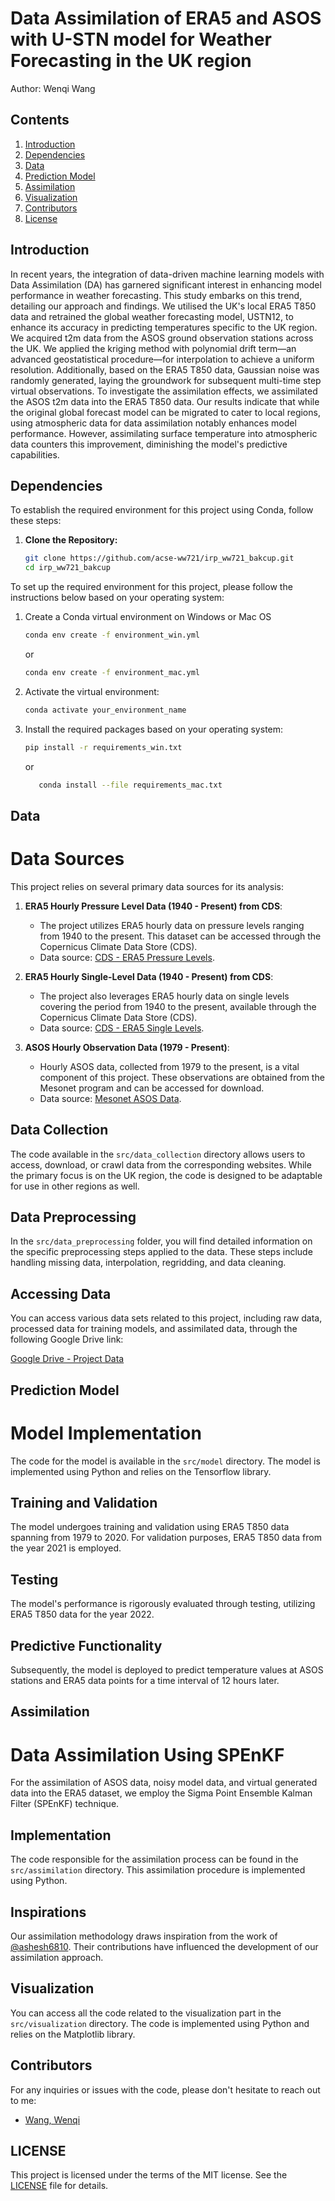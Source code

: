 # Data Assimilation of ERA5 and ASOS with U-STN model for Weather Forecasting in the UK region

Author: Wenqi Wang

Contents
---------------------

<!-- TOC -->

1. [Introduction](#introduction)
2. [Dependencies](#dependencies)
3. [Data](#data)
4. [Prediction Model](#prediction-model)
5. [Assimilation](#assimilation)
6. [Visualization](#visualization)
7. [Contributors](#contributors)
8. [License](#license)

<!-- TOC -->

Introduction
------------

In recent years, the integration of data-driven machine learning models with Data Assimilation (DA) has garnered
significant interest in enhancing model performance in weather forecasting. This study embarks on this trend, detailing
our approach and findings. We utilised the UK's local ERA5 T850 data and retrained the global weather forecasting model,
USTN12, to enhance its accuracy in predicting temperatures specific to the UK region. We acquired t2m data from the ASOS
ground observation stations across the UK. We applied the kriging method with polynomial drift term—an advanced
geostatistical procedure—for interpolation to achieve a uniform resolution. Additionally, based on the ERA5 T850 data,
Gaussian noise was randomly generated, laying the groundwork for subsequent multi-time step virtual observations. To
investigate the assimilation effects, we assimilated the ASOS t2m data into the ERA5 T850 data. Our results indicate
that while the original global forecast model can be migrated to cater to local regions, using atmospheric data for data
assimilation notably enhances model performance. However, assimilating surface temperature into atmospheric data
counters this improvement, diminishing the model's predictive capabilities.

Dependencies
------------
To establish the required environment for this project using Conda, follow these steps:

1. **Clone the Repository:**

   ```bash
   git clone https://github.com/acse-ww721/irp_ww721_bakcup.git
   cd irp_ww721_bakcup

To set up the required environment for this project, please follow the instructions below based on your operating
system:

1. Create a Conda virtual environment on Windows or Mac OS

   ```bash
   conda env create -f environment_win.yml
    ```
   or
    ```bash
    conda env create -f environment_mac.yml
     ```
2. Activate the virtual environment:
   ```bash
   conda activate your_environment_name
    ```
3. Install the required packages based on your operating system:

   ```bash
   pip install -r requirements_win.txt
   ```
   or
    ```bash
       conda install --file requirements_mac.txt
    ```

Data
------------

# Data Sources

This project relies on several primary data sources for its analysis:

1. **ERA5 Hourly Pressure Level Data (1940 - Present) from CDS**:
   - The project utilizes ERA5 hourly data on pressure levels ranging from 1940 to the present. This dataset can be
     accessed through the Copernicus Climate Data Store (CDS).
   - Data
     source: [CDS - ERA5 Pressure Levels](https://cds.climate.copernicus.eu/cdsapp#!/dataset/reanalysis-era5-pressure-levels?tab=overview).

2. **ERA5 Hourly Single-Level Data (1940 - Present) from CDS**:
   - The project also leverages ERA5 hourly data on single levels covering the period from 1940 to the present,
     available through the Copernicus Climate Data Store (CDS).
   - Data
     source: [CDS - ERA5 Single Levels](https://cds.climate.copernicus.eu/cdsapp#!/dataset/reanalysis-era5-single-levels?tab=overview).

3. **ASOS Hourly Observation Data (1979 - Present)**:
   - Hourly ASOS data, collected from 1979 to the present, is a vital component of this project. These observations are
     obtained from the Mesonet program and can be accessed for download.
   - Data source: [Mesonet ASOS Data](https://mesonet.agron.iastate.edu/request/download.phtml?network=GB__ASOS).

## Data Collection

The code available in the `src/data_collection` directory allows users to access, download, or crawl data from the
corresponding websites. While the primary focus is on the UK region, the code is designed to be adaptable for use in
other regions as well.

## Data Preprocessing

In the `src/data_preprocessing` folder, you will find detailed information on the specific preprocessing steps applied
to the data. These steps include handling missing data, interpolation, regridding, and data cleaning.

## Accessing Data

You can access various data sets related to this project, including raw data, processed data for training models, and
assimilated data, through the following Google Drive link:

[Google Drive - Project Data](https://drive.google.com/drive/folders/1JE6XWrNgVNdoxr4xXAQNjWPK_91YDCJM?usp=sharing)


Prediction Model
------------

# Model Implementation

The code for the model is available in the `src/model` directory. The model is implemented using Python and relies on
the Tensorflow library.

## Training and Validation

The model undergoes training and validation using ERA5 T850 data spanning from 1979 to 2020. For validation purposes,
ERA5 T850 data from the year 2021 is employed.

## Testing

The model's performance is rigorously evaluated through testing, utilizing ERA5 T850 data for the year 2022.

## Predictive Functionality

Subsequently, the model is deployed to predict temperature values at ASOS stations and ERA5 data points for a time
interval of 12 hours later.


Assimilation
------------

# Data Assimilation Using SPEnKF

For the assimilation of ASOS data, noisy model data, and virtual generated data into the ERA5 dataset, we employ the
Sigma Point Ensemble Kalman Filter (SPEnKF) technique.

## Implementation

The code responsible for the assimilation process can be found in the `src/assimilation` directory. This assimilation
procedure is implemented using Python.

## Inspirations

Our assimilation methodology draws inspiration from the work of [@ashesh6810](https://github.com/ashesh6810/DDWP-DA).
Their contributions have influenced the development of our assimilation approach.

Visualization
------------

You can access all the code related to the visualization part in the `src/visualization` directory. The code is
implemented using Python and relies on the Matplotlib library.

Contributors
------------
For any inquiries or issues with the code, please don't hesitate to reach out to me:

* [Wang, Wenqi](mailto:wenqi.wang21@imperial.ac.uk)

LICENSE
------------
This project is licensed under the terms of the MIT license. See the [LICENSE](LICENSE) file for details.
